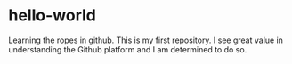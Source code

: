 # hello-world
Learning the ropes in github. This is my first repository.
I see great value in understanding the Github platform and I am determined to do so. 
